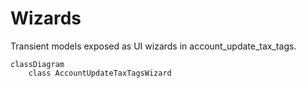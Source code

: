 # Wizards

Transient models exposed as UI wizards in account_update_tax_tags.

```mermaid
classDiagram
    class AccountUpdateTaxTagsWizard
```
